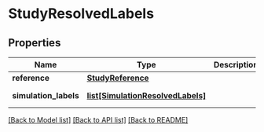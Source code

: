 # StudyResolvedLabels

## Properties
Name | Type | Description | Notes
------------ | ------------- | ------------- | -------------
**reference** | [**StudyReference**](StudyReference.md) |  | [optional] 
**simulation_labels** | [**list[SimulationResolvedLabels]**](SimulationResolvedLabels.md) |  | [optional] [readonly] 

[[Back to Model list]](../README.md#documentation-for-models) [[Back to API list]](../README.md#documentation-for-api-endpoints) [[Back to README]](../README.md)


